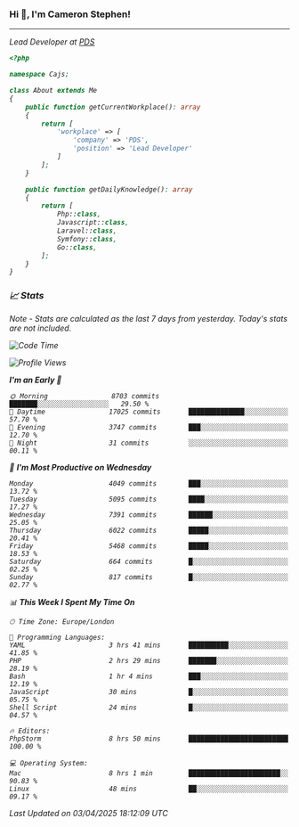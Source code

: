 ### Hi 👋, I'm Cameron Stephen!
<hr>
<p><em>Lead Developer at <a href="https://prindatasolutions.co.uk">PDS</a></p>


```php
<?php

namespace Cajs;

class About extends Me
{
    public function getCurrentWorkplace(): array
    {
        return [
            'workplace' => [
                'company' => 'PDS',
                'position' => 'Lead Developer'
            ]
        ];
    }

    public function getDailyKnowledge(): array
    {
        return [
            Php::class,
            Javascript::class,
            Laravel::class,
            Symfony::class,
            Go::class,
        ];
    }
}
```

### 📈 Stats
<p><em>Note - Stats are calculated as the last 7 days from yesterday. Today's stats are not included.</em></p>


<!--START_SECTION:waka-->
![Code Time](http://img.shields.io/badge/Code%20Time-4%2C439%20hrs%2044%20mins-blue)

![Profile Views](http://img.shields.io/badge/Profile%20Views-0-blue)

**I'm an Early 🐤** 

```text
🌞 Morning                8703 commits        ███████░░░░░░░░░░░░░░░░░░   29.50 % 
🌆 Daytime                17025 commits       ██████████████░░░░░░░░░░░   57.70 % 
🌃 Evening                3747 commits        ███░░░░░░░░░░░░░░░░░░░░░░   12.70 % 
🌙 Night                  31 commits          ░░░░░░░░░░░░░░░░░░░░░░░░░   00.11 % 
```
📅 **I'm Most Productive on Wednesday** 

```text
Monday                   4049 commits        ███░░░░░░░░░░░░░░░░░░░░░░   13.72 % 
Tuesday                  5095 commits        ████░░░░░░░░░░░░░░░░░░░░░   17.27 % 
Wednesday                7391 commits        ██████░░░░░░░░░░░░░░░░░░░   25.05 % 
Thursday                 6022 commits        █████░░░░░░░░░░░░░░░░░░░░   20.41 % 
Friday                   5468 commits        █████░░░░░░░░░░░░░░░░░░░░   18.53 % 
Saturday                 664 commits         █░░░░░░░░░░░░░░░░░░░░░░░░   02.25 % 
Sunday                   817 commits         █░░░░░░░░░░░░░░░░░░░░░░░░   02.77 % 
```


📊 **This Week I Spent My Time On** 

```text
🕑︎ Time Zone: Europe/London

💬 Programming Languages: 
YAML                     3 hrs 41 mins       ██████████░░░░░░░░░░░░░░░   41.85 % 
PHP                      2 hrs 29 mins       ███████░░░░░░░░░░░░░░░░░░   28.19 % 
Bash                     1 hr 4 mins         ███░░░░░░░░░░░░░░░░░░░░░░   12.19 % 
JavaScript               30 mins             █░░░░░░░░░░░░░░░░░░░░░░░░   05.75 % 
Shell Script             24 mins             █░░░░░░░░░░░░░░░░░░░░░░░░   04.57 % 

🔥 Editors: 
PhpStorm                 8 hrs 50 mins       █████████████████████████   100.00 % 

💻 Operating System: 
Mac                      8 hrs 1 min         ███████████████████████░░   90.83 % 
Linux                    48 mins             ██░░░░░░░░░░░░░░░░░░░░░░░   09.17 % 
```


 Last Updated on 03/04/2025 18:12:09 UTC
<!--END_SECTION:waka-->
